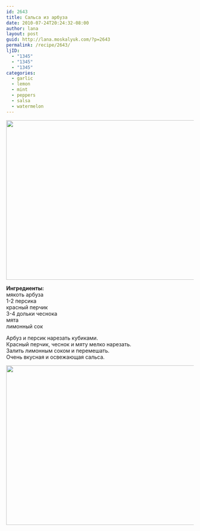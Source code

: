 ```yaml
---
id: 2643
title: Сальса из арбуза
date: 2010-07-24T20:24:32-08:00
author: lana
layout: post
guid: http://lana.moskalyuk.com/?p=2643
permalink: /recipe/2643/
ljID:
  - "1345"
  - "1345"
  - "1345"
categories:
  - garlic
  - lemon
  - mint
  - peppers
  - salsa
  - watermelon
---
```

<img loading="lazy" class="alignnone" title="Watermelon salsa" src="http://farm5.static.flickr.com/4137/4825770528_b2cea7ec06_z.jpg" alt="" width="640" height="427" />

**Ингредиенты:**  
мякоть арбуза  
1-2 персика  
красный перчик  
3-4 дольки чеснока  
мята  
лимонный сок

Арбуз и персик нарезать кубиками.  
Красный перчик, чеснок и мяту мелко нарезать.  
Залить лимонным соком и перемешать.  
Очень вкусная и освежающая сальса.

<img loading="lazy" class="alignnone" title="Watermelon salsa" src="http://farm5.static.flickr.com/4097/4825767806_090dcb10a0_z.jpg" alt="" width="640" height="427" />